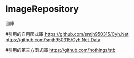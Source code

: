 # ImageRepository
圖庫

#引用的自用函式庫
https://github.com/smjh950315/Cyh.Net  
https://github.com/smjh950315/Cyh.Net.Data

#引用的第三方函式庫
https://github.com/nothings/stb
